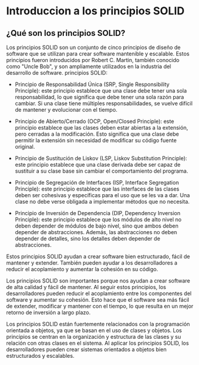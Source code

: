 # Introduccion a los principios SOLID

## ¿Qué son los principios SOLID?

Los principios SOLID son un conjunto de cinco principios de diseño de software que se utilizan para crear software mantenible y escalable. Estos principios fueron introducidos por Robert C. Martin, también conocido como "Uncle Bob", y son ampliamente utilizados en la industria del desarrollo de software.
principios SOLID:

* Principio de Responsabilidad Única (SRP, Single Responsibility Principle): este principio establece que una clase debe tener una sola responsabilidad, lo que significa que debe tener una sola razón para cambiar. Si una clase tiene múltiples responsabilidades, se vuelve difícil de mantener y evolucionar con el tiempo.

* Principio de Abierto/Cerrado (OCP, Open/Closed Principle): este principio establece que las clases deben estar abiertas a la extensión, pero cerradas a la modificación. Esto significa que una clase debe permitir la extensión sin necesidad de modificar su código fuente original.

* Principio de Sustitución de Liskov (LSP, Liskov Substitution Principle): este principio establece que una clase derivada debe ser capaz de sustituir a su clase base sin cambiar el comportamiento del programa.

* Principio de Segregación de Interfaces (ISP, Interface Segregation Principle): este principio establece que las interfaces de las clases deben ser cohesivas y específicas para el uso que se les va a dar. Una clase no debe verse obligada a implementar métodos que no necesita.

* Principio de Inversión de Dependencia (DIP, Dependency Inversion Principle): este principio establece que los módulos de alto nivel no deben depender de módulos de bajo nivel, sino que ambos deben depender de abstracciones. Además, las abstracciones no deben depender de detalles, sino los detalles deben depender de abstracciones.

Estos principios SOLID ayudan a crear software bien estructurado, fácil de mantener y extender. También pueden ayudar a los desarrolladores a reducir el acoplamiento y aumentar la cohesión en su código.

Los principios SOLID son importantes porque nos ayudan a crear software de alta calidad y fácil de mantener. Al seguir estos principios, los desarrolladores pueden reducir el acoplamiento entre los componentes del software y aumentar su cohesión. Esto hace que el software sea más fácil de extender, modificar y mantener con el tiempo, lo que resulta en un mejor retorno de inversión a largo plazo.

Los principios SOLID están fuertemente relacionados con la programación orientada a objetos, ya que se basan en el uso de clases y objetos. Los principios se centran en la organización y estructura de las clases y su relación con otras clases en el sistema. Al aplicar los principios SOLID, los desarrolladores pueden crear sistemas orientados a objetos bien estructurados y escalables.

